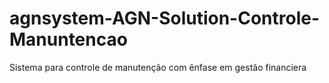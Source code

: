 # agnsystem-AGN-Solution-Controle-Manuntencao
Sistema para controle de manutenção com ênfase em gestão financiera
